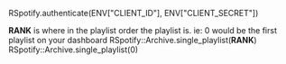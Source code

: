 RSpotify.authenticate(ENV["CLIENT_ID"], ENV["CLIENT_SECRET"])

**RANK** is where in the playlist order the playlist is. ie: 0 would be the first playlist on your dashboard
RSpotify::Archive.single_playlist(**RANK**)
RSpotify::Archive.single_playlist(0)
